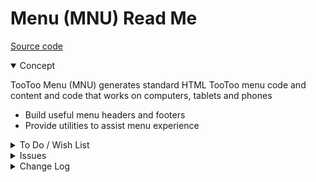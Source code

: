 # Menu (MNU) Read Me


[Source code]( https://github.com/pushme-pullyou/tootoo14/blob/master/js-14-1/mnu-menu/mnu-menu.js )

<details open>

<summary>Concept</summary>

TooToo Menu (MNU) generates standard HTML TooToo menu code and content and code that works on computers, tablets and phones

* Build useful menu headers and footers
* Provide utilities to assist menu experience

</details>

<details>

<summary>To Do / Wish List</summary>



</details>

<details>

<summary>Issues</summary>


</details>

<details>

<summary>Change Log</summary>

### 2019-10-15 ~ Theo

MNU 0.17.05-0mnu

* F: Change menu header from breadcrumbs to select with dropdown


### 2019-07-25 ~ Theo

MNU 0.14.06-0mnu

* F: Add MNU.toggleDetailsOpen
* F: Add link to source param in footer
